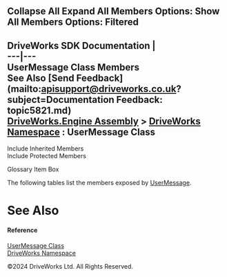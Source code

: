        

 Collapse All Expand All  Members Options: Show All  Members Options: Filtered   
---  
DriveWorks SDK Documentation  |   
---|---  
UserMessage Class Members   
See Also [Send Feedback](mailto:apisupport@driveworks.co.uk?subject=Documentation Feedback: topic5821.md)  
[DriveWorks.Engine Assembly](topic2156.md) > [DriveWorks Namespace](topic2159.md) : UserMessage Class  
---  
  
Include Inherited Members    
Include Protected Members  


Glossary Item Box

The following tables list the members exposed by [UserMessage](topic5821.md).

# See Also

#### Reference

[UserMessage Class](topic5821.md)   
[DriveWorks Namespace](topic2159.md)

©2024 DriveWorks Ltd. All Rights Reserved.
